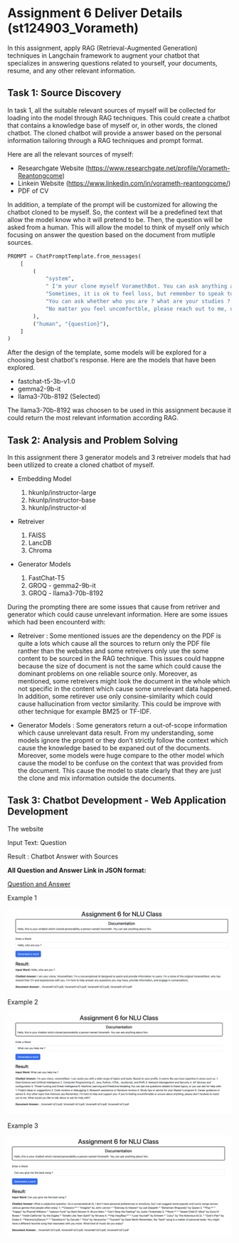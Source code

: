 # Assignment 6 Deliver Details (st124903_Vorameth)

In this assignment, apply RAG (Retrieval-Augmented Generation) techniques in Langchain framework to
augment your chatbot that specializes in answering questions related to yourself, your documents, resume,
and any other relevant information.

## Task 1: Source Discovery

In task 1, all the suitable relevant sources of myself will be collected for loading into the model through RAG techniques. This could create a chatbot that contains a knowledge base of myself or, in other words, the cloned chatbot. The cloned chatbot will provide a answer based on the personal information tailoring through a RAG techniques and prompt format.

Here are all the relevant sources of myself:

- Researchgate Website (https://www.researchgate.net/profile/Vorameth-Reantongcome)
- Linkein Website (https://www.linkedin.com/in/vorameth-reantongcome/)
- PDF of CV 

In addition, a template of the prompt will be customized for allowing the chatbot cloned to be myself. So, the context will be a predefined text that allow the model know who it will pretend to be. Then, the question will be asked from a human. This will allow the model to think of myself only which focusing on answer the question based on the document from mutliple sources.

```python
PROMPT = ChatPromptTemplate.from_messages(
    [
        (
            "system",
            " I'm your clone myself VoramethBot. You can ask anything according to yourself. "
            "Sometimes, it is ok to feel loss, but remember to speak to  who might knock in a sane mind again. "
            "You can ask whether who you are ? what are your studies ? what are your interest ? what expertis areas ?  "
            "No matter you feel uncomfortble, please reach out to me, ok ? {context}.",
        ),
        ("human", "{question}"),
    ]
)
```

After the design of the template, some models will be explored for a choosing best chatbot's response. Here are the models that have been explored.  
- fastchat-t5-3b-v1.0
- gemma2-9b-it
- llama3-70b-8192 (Selected)

The llama3-70b-8192 was choosen to be used in this assignment because it could return the most relevant information according RAG. 


## Task 2: Analysis and Problem Solving

In this assignment there 3 generator models and 3 retreiver models that had been utilized to create a cloned chatbot of myself.

- Embedding Model
    1. hkunlp/instructor-large
    2. hkunlp/instructor-base
    3. hkunlp/instructor-xl

- Retreiver
    1. FAISS
    2. LancDB
    3. Chroma

- Generator Models
    1. FastChat-T5
    2. GROQ - gemma2-9b-it
    3. GROQ - llama3-70b-8192

During the prompting there are some issues that cause from retriver and generator which could cause unrelevant information. Here are some issues which had been encounterd with: 

- Retreiver : Some mentioned issues are the dependency on the PDF is quite a lots which cause all the sources to return only the PDF file ranther than the websites and some retreivers only use the some content to be sourced in the RAG technique. This issues could happne because the size of document is not the same which could cause the dominant problems on one reliable source only. Moreover, as mentioned, some retreivers might look the document in the whole which not specific in the content which cause some unrelevant data happened. In addition, some retirever use only consine-similarity which could cause hallucination from vector similarity. This could be improve with other technique for example BM25 or TF-IDF.

- Generator Models : Some generators return a out-of-scope information which cause unrelevant data result. From my understanding, some models ignore the propmt or they don't strictly follow the context which cause the knowledge based to be expaned out of the documents. Moreover, some models were huge compare to the other model which cause the model to be confuse on the context that was provided from the document. This cause the model to state clearly that they are just the clone and mix information outside the documents.

## Task 3: Chatbot Development - Web Application Development

The website 

Input Text: Question

Result : Chatbot Answer with Sources

**All Question  and Answer Link in JSON format:**

[Question and Answer](https://github.com/MrWhiteC/Natural_Language_Understanding_AIT/blob/main/Assignment6/question_answer.json)

Example 1

![website](https://github.com/MrWhiteC/Natural_Language_Understanding_AIT/blob/main/Assignment6/images/website1.png)

Example 2

![website](https://github.com/MrWhiteC/Natural_Language_Understanding_AIT/blob/main/Assignment6/images/website2.png)

Example 3

![website](https://github.com/MrWhiteC/Natural_Language_Understanding_AIT/blob/main/Assignment6/images/website3.png)

    